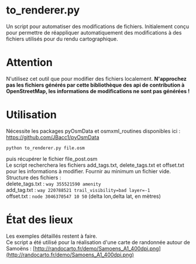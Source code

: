 ﻿# to_renderer.py 
Un script pour automatiser des modifications de fichiers. Initialement conçu pour permettre de réappliquer automatiquement des modifications à des fichiers utilisés pour du rendu cartographique.

# Attention 

N'utilisez cet outil que pour modifier des fichiers localement. **N'approchez pas les fichiers générés par cette bibliothèque des api de contribution à OpenStreetMap, les informations de modifications ne sont pas générées !**

# Utilisation
Nécessite les packages pyOsmData et osmxml_routines disponibles ici : https://github.com/JBacc1/pyOsmData

`python to_renderer.py file.osm`

puis récupérer le fichier file_post.osm  
Le script recherchera les fichiers add_tags.txt, delete_tags.txt et offset.txt pour les informations à modifier. Fournir au minimum un fichier vide.  
Structure des fichiers :  
delete_tags.txt : `way 355521590 amenity`  
add_tag.txt : `way 220788521 trail_visibility=bad layer=-1`  
offset.txt : `node 3046370547 10 50` (delta lon,delta lat, en mètres)





# État des lieux

Les exemples détaillés restent à faire.  
Ce script a été utilisé pour la réalisation d'une carte de randonnée autour de Samoëns : [http://randocarto.fr/demo/Samoens_A1_400dpi.png](http://randocarto.fr/demo/Samoens_A1_400dpi.png)